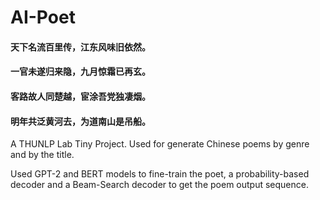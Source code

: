 # AI-Poet

####  天下名流百里传，江东风味旧依然。
#### 一官未遂归来隐，九月惊霜已再玄。
#### 客路故人同楚越，宦涂吾党独凄烟。
#### 明年共泛黄河去，为道南山是吊船。

A THUNLP Lab Tiny Project. Used for generate Chinese poems by genre and by the title.

Used GPT-2 and BERT models to fine-train the poet, a probability-based decoder and a Beam-Search decoder to get the poem output sequence.
